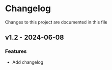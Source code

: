 # Changelog

Changes to this project are documented in this file

## v1.2 - 2024-06-08

### Features

- Add changelog
